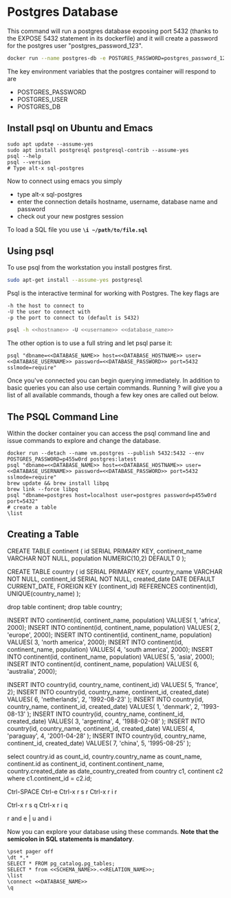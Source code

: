 
# Postgres Database

This command will run a postgres database exposing port 5432 (thanks to the EXPOSE 5432 statement in its dockerfile) and it will create a password for the postgres user "postgres_password_123".

``` bash
docker run --name postgres-db -e POSTGRES_PASSWORD=postgres_password_123 -d postgres
```

The key environment variables that the postgres container will respond to are

- POSTGRES_PASSWORD
- POSTGRES_USER
- POSTGRES_DB



## Install psql on Ubuntu and Emacs

```
sudo apt update --assume-yes
sudo apt install postgresql postgresql-contrib --assume-yes
psql --help
psql --version
# Type alt-x sql-postgres
```
Now to connect using emacs you simply

- type alt-x sql-postgres
- enter the connection details hostname, username, database name and password
- check out your new postgres session

To load a SQL file you use **`\i ~/path/to/file.sql`**


## Using psql

To use psql from the workstation you install postgres first.

``` bash
sudo apt-get install --assume-yes postgresql
```

Psql is the interactive terminal for working with Postgres. The key flags are

    -h the host to connect to
    -U the user to connect with
    -p the port to connect to (default is 5432)

``` bash
psql -h <<hostname>> -U <<username>> <<database_name>>
```

The other option is to use a full string and let psql parse it:

```
psql "dbname=<<DATABASE_NAME>> host=<<DATABASE_HOSTNAME>> user=<<DATABASE_USERNAME>> password=<<DATABASE_PASSWORD>> port=5432 sslmode=require"
```

Once you've connected you can begin querying immediately. In addition to basic queries you can also use certain commands. Running \? will give you a list of all available commands, though a few key ones are called out below.


## The PSQL Command Line

Within the docker container you can access the psql command line and issue commands to explore and change the database.

```
docker run --detach --name vm.postgres --publish 5432:5432 --env POSTGRES_PASSWORD=p455w0rd postgres:latest
psql "dbname=<<DATABASE_NAME>> host=<<DATABASE_HOSTNAME>> user=<<DATABASE_USERNAME>> password=<<DATABASE_PASSWORD>> port=5432 sslmode=require"
brew update && brew install libpq
brew link --force libpq
psql "dbname=postgres host=localhost user=postgres password=p455w0rd port=5432"
# create a table
\list
```


## Creating a Table

CREATE TABLE continent (
id SERIAL PRIMARY KEY,
continent_name VARCHAR NOT NULL,
population NUMERIC(10,2) DEFAULT 0
);

CREATE TABLE country (
id SERIAL PRIMARY KEY,
country_name VARCHAR NOT NULL,
continent_id SERIAL NOT NULL,
created_date DATE DEFAULT CURRENT_DATE,
FOREIGN KEY (continent_id) REFERENCES continent(id),
UNIQUE(country_name)
);

drop table continent;
drop table country;

INSERT INTO continent(id, continent_name, population) VALUES( 1, 'africa', 2000);
INSERT INTO continent(id, continent_name, population) VALUES( 2, 'europe', 2000);
INSERT INTO continent(id, continent_name, population) VALUES( 3, 'north america', 2000);
INSERT INTO continent(id, continent_name, population) VALUES( 4, 'south america', 2000);
INSERT INTO continent(id, continent_name, population) VALUES( 5, 'asia', 2000);
INSERT INTO continent(id, continent_name, population) VALUES( 6, 'australia', 2000);

INSERT INTO country(id, country_name, continent_id) VALUES( 5, 'france', 2);
INSERT INTO country(id, country_name, continent_id, created_date) VALUES( 6, 'netherlands', 2, '1992-08-23' );
INSERT INTO country(id, country_name, continent_id, created_date) VALUES( 1, 'denmark', 2, '1993-08-13' );
INSERT INTO country(id, country_name, continent_id, created_date) VALUES( 3, 'argentina', 4, '1988-02-08' );
INSERT INTO country(id, country_name, continent_id, created_date) VALUES( 4, 'paraguay', 4, '2001-04-28' );
INSERT INTO country(id, country_name, continent_id, created_date) VALUES( 7, 'china', 5, '1995-08-25' );


select country.id as count_id,
       country.country_name as count_name,
       continent.id as continent_id,
       continent.continent_name,
       country.created_date as date_country_created
from country c1, continent c2
where
      c1.continent_id = c2.id;


Ctrl-SPACE Ctrl-e
Ctrl-x r s r
Ctrl-x r i r

Ctrl-x r s q
Ctrl-x r i q


r and e  |  u and i

Now you can explore your database using these commands.
**Note that the semicolon in SQL statements is mandatory**.

```
\pset pager off
\dt *.*
SELECT * FROM pg_catalog.pg_tables;
SELECT * from <<SCHEMA_NAME>>.<<RELATION_NAME>>;
\list
\connect <<DATABASE_NAME>>
\q
```
